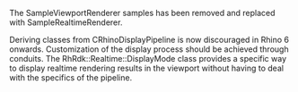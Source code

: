 The SampleViewportRenderer samples has been removed and replaced with SampleRealtimeRenderer.

Deriving classes from CRhinoDisplayPipeline is now discouraged in Rhino 6 onwards.  Customization of the display process should be achieved through conduits.  The RhRdk::Realtime::DisplayMode class provides a specific way to display realtime rendering results in the viewport without having to deal with the specifics of the pipeline.